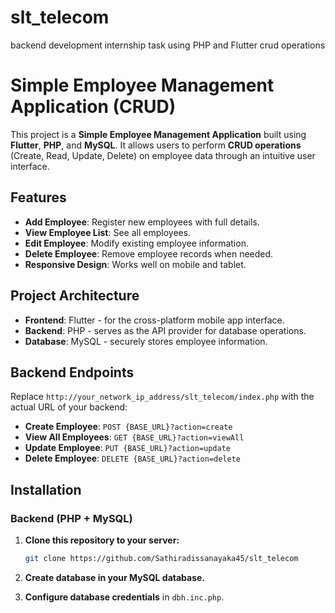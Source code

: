# slt_telecom
backend development internship task using PHP and Flutter crud operations
# Simple Employee Management Application (CRUD)

This project is a **Simple Employee Management Application** built using **Flutter**, **PHP**, and **MySQL**. It allows users to perform **CRUD operations** (Create, Read, Update, Delete) on employee data through an intuitive user interface.

## Features

- **Add Employee**: Register new employees with full details.
- **View Employee List**: See all employees.
- **Edit Employee**: Modify existing employee information.
- **Delete Employee**: Remove employee records when needed.
- **Responsive Design**: Works well on mobile and tablet.

## Project Architecture

- **Frontend**: Flutter - for the cross-platform mobile app interface.
- **Backend**: PHP - serves as the API provider for database operations.
- **Database**: MySQL - securely stores employee information.

## Backend Endpoints

Replace `http://your_network_ip_address/slt_telecom/index.php` with the actual URL of your backend:

- **Create Employee**: `POST {BASE_URL}?action=create`
- **View All Employees**: `GET {BASE_URL}?action=viewAll`
- **Update Employee**: `PUT {BASE_URL}?action=update`
- **Delete Employee**: `DELETE {BASE_URL}?action=delete`

## Installation

### Backend (PHP + MySQL)
1. **Clone this repository to your server:**
   ```bash
   git clone https://github.com/Sathiradissanayaka45/slt_telecom
1. **Create database in your MySQL database.**  

2. **Configure database credentials** in `dbh.inc.php`.


